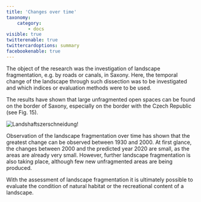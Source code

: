 ```yaml
---
title: 'Changes over time'
taxonomy:
    category:
        - docs
visible: true
twitterenable: true
twittercardoptions: summary
facebookenable: true
---
```


The object of the research was the investigation of landscape fragmentation, e.g. by roads or canals, in Saxony. Here, the temporal change of the landscape through such dissection was to be investigated and which indices or evaluation methods were to be used.

The results have shown that large unfragmented open spaces can be found on the border of Saxony, especially on the border with the Czech Republic (see Fig. 15).

![Landshaftszerschneidung!](Landschzersch_Sachsen.JPG?lightbox=800&classes=caption "Fig. 15: Landscape fragmentation in Saxony (Source: WALZ 2013)")

Observation of the landscape fragmentation over time has shown that the greatest change can be observed between 1930 and 2000. At first glance, the changes between 2000 and the predicted year 2020 are small, as the areas are already very small. However, further landscape fragmentation is also taking place, although few new unfragmented areas are being produced.

With the assessment of landscape fragmentation it is ultimately possible to evaluate the condition of natural habitat or the recreational content of a landscape.
